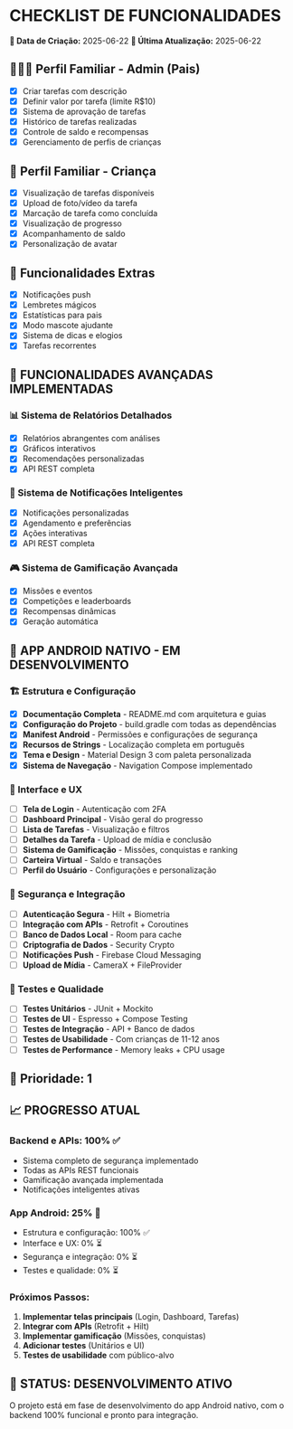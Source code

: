 # CHECKLIST DE FUNCIONALIDADES

**📅 Data de Criação:** 2025-06-22
**📅 Última Atualização:** 2025-06-22

## 👨‍👩‍👧 Perfil Familiar - Admin (Pais)
- [x] Criar tarefas com descrição
- [x] Definir valor por tarefa (limite R$10)
- [x] Sistema de aprovação de tarefas
- [x] Histórico de tarefas realizadas
- [x] Controle de saldo e recompensas
- [x] Gerenciamento de perfis de crianças

## 🧒 Perfil Familiar - Criança
- [x] Visualização de tarefas disponíveis
- [x] Upload de foto/vídeo da tarefa
- [x] Marcação de tarefa como concluída
- [x] Visualização de progresso
- [x] Acompanhamento de saldo
- [x] Personalização de avatar

## 📱 Funcionalidades Extras
- [x] Notificações push
- [x] Lembretes mágicos
- [x] Estatísticas para pais
- [x] Modo mascote ajudante
- [x] Sistema de dicas e elogios
- [x] Tarefas recorrentes

## 🚀 FUNCIONALIDADES AVANÇADAS IMPLEMENTADAS

### 📊 Sistema de Relatórios Detalhados
- [x] Relatórios abrangentes com análises
- [x] Gráficos interativos
- [x] Recomendações personalizadas
- [x] API REST completa

### 🔔 Sistema de Notificações Inteligentes
- [x] Notificações personalizadas
- [x] Agendamento e preferências
- [x] Ações interativas
- [x] API REST completa

### 🎮 Sistema de Gamificação Avançada
- [x] Missões e eventos
- [x] Competições e leaderboards
- [x] Recompensas dinâmicas
- [x] Geração automática

## 📱 APP ANDROID NATIVO - EM DESENVOLVIMENTO

### 🏗️ Estrutura e Configuração
- [x] **Documentação Completa** - README.md com arquitetura e guias
- [x] **Configuração do Projeto** - build.gradle com todas as dependências
- [x] **Manifest Android** - Permissões e configurações de segurança
- [x] **Recursos de Strings** - Localização completa em português
- [x] **Tema e Design** - Material Design 3 com paleta personalizada
- [x] **Sistema de Navegação** - Navigation Compose implementado

### 🎨 Interface e UX
- [ ] **Tela de Login** - Autenticação com 2FA
- [ ] **Dashboard Principal** - Visão geral do progresso
- [ ] **Lista de Tarefas** - Visualização e filtros
- [ ] **Detalhes da Tarefa** - Upload de mídia e conclusão
- [ ] **Sistema de Gamificação** - Missões, conquistas e ranking
- [ ] **Carteira Virtual** - Saldo e transações
- [ ] **Perfil do Usuário** - Configurações e personalização

### 🔐 Segurança e Integração
- [ ] **Autenticação Segura** - Hilt + Biometria
- [ ] **Integração com APIs** - Retrofit + Coroutines
- [ ] **Banco de Dados Local** - Room para cache
- [ ] **Criptografia de Dados** - Security Crypto
- [ ] **Notificações Push** - Firebase Cloud Messaging
- [ ] **Upload de Mídia** - CameraX + FileProvider

### 🧪 Testes e Qualidade
- [ ] **Testes Unitários** - JUnit + Mockito
- [ ] **Testes de UI** - Espresso + Compose Testing
- [ ] **Testes de Integração** - API + Banco de dados
- [ ] **Testes de Usabilidade** - Com crianças de 11-12 anos
- [ ] **Testes de Performance** - Memory leaks + CPU usage

## 🎯 Prioridade: 1

## 📈 PROGRESSO ATUAL

### Backend e APIs: 100% ✅
- Sistema completo de segurança implementado
- Todas as APIs REST funcionais
- Gamificação avançada implementada
- Notificações inteligentes ativas

### App Android: 25% 🚧
- Estrutura e configuração: 100% ✅
- Interface e UX: 0% ⏳
- Segurança e integração: 0% ⏳
- Testes e qualidade: 0% ⏳

### Próximos Passos:
1. **Implementar telas principais** (Login, Dashboard, Tarefas)
2. **Integrar com APIs** (Retrofit + Hilt)
3. **Implementar gamificação** (Missões, conquistas)
4. **Adicionar testes** (Unitários e UI)
5. **Testes de usabilidade** com público-alvo

## 🎯 STATUS: DESENVOLVIMENTO ATIVO

O projeto está em fase de desenvolvimento do app Android nativo, com o backend 100% funcional e pronto para integração.

